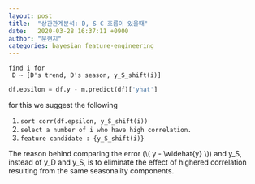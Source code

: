 ```yaml
---
layout: post
title:  "상관관계분석: D, S C 흐름이 있을때"
date:   2020-03-28 16:37:11 +0900
author: "문현지"
categories: bayesian feature-engineering
---
```


```
find i for
 D ~ [D's trend, D's season, y_S_shift(i)]
``` 
```python
df.epsilon = df.y - m.predict(df)['yhat']
```

for this we suggest the following
1. `sort corr(df.epsilon, y_S_shift(i))`
2. `select a number of i who have high correlation.`
3. `feature candidate : {y_S_shift(i)}`

The reason behind comparing the error (\\( y - \widehat{y} \\)) and y_S, instead of y_D and y_S, is to eliminate the effect of highered correlation resulting from the same seasonality components.
